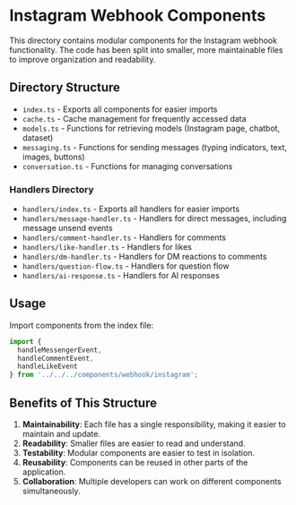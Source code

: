 # Instagram Webhook Components

This directory contains modular components for the Instagram webhook functionality. The code has been split into smaller, more maintainable files to improve organization and readability.

## Directory Structure

- `index.ts` - Exports all components for easier imports
- `cache.ts` - Cache management for frequently accessed data
- `models.ts` - Functions for retrieving models (Instagram page, chatbot, dataset)
- `messaging.ts` - Functions for sending messages (typing indicators, text, images, buttons)
- `conversation.ts` - Functions for managing conversations

### Handlers Directory

- `handlers/index.ts` - Exports all handlers for easier imports
- `handlers/message-handler.ts` - Handlers for direct messages, including message unsend events
- `handlers/comment-handler.ts` - Handlers for comments
- `handlers/like-handler.ts` - Handlers for likes
- `handlers/dm-handler.ts` - Handlers for DM reactions to comments
- `handlers/question-flow.ts` - Handlers for question flow
- `handlers/ai-response.ts` - Handlers for AI responses

## Usage

Import components from the index file:

```typescript
import { 
  handleMessengerEvent,
  handleCommentEvent,
  handleLikeEvent
} from '../../../components/webhook/instagram';
```

## Benefits of This Structure

1. **Maintainability**: Each file has a single responsibility, making it easier to maintain and update.
2. **Readability**: Smaller files are easier to read and understand.
3. **Testability**: Modular components are easier to test in isolation.
4. **Reusability**: Components can be reused in other parts of the application.
5. **Collaboration**: Multiple developers can work on different components simultaneously.
